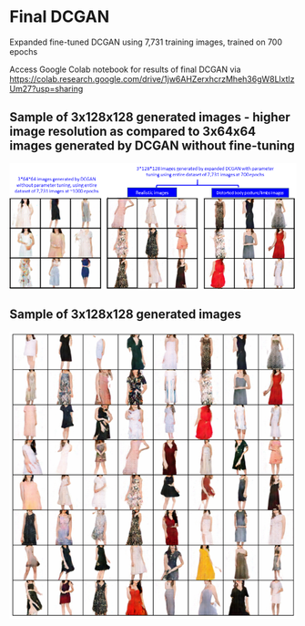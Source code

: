 # Final DCGAN 
Expanded fine-tuned DCGAN using 7,731 training images, trained on 700 epochs 

Access Google Colab notebook for results of final DCGAN via https://colab.research.google.com/drive/1jw6AHZerxhcrzMheh36gW8LlxtlzUm27?usp=sharing

## Sample of 3x128x128 generated images - higher image resolution as compared to 3x64x64 images generated by DCGAN without fine-tuning
![results comparison](https://github.com/mingxiuuuuu/Final-DCGAN/blob/master/results%20after%20700%20epochs.png)

## Sample of 3x128x128 generated images
![uncleaned images](https://github.com/mingxiuuuuu/Final-DCGAN/blob/master/sample%20of%20generated%20images.png)
